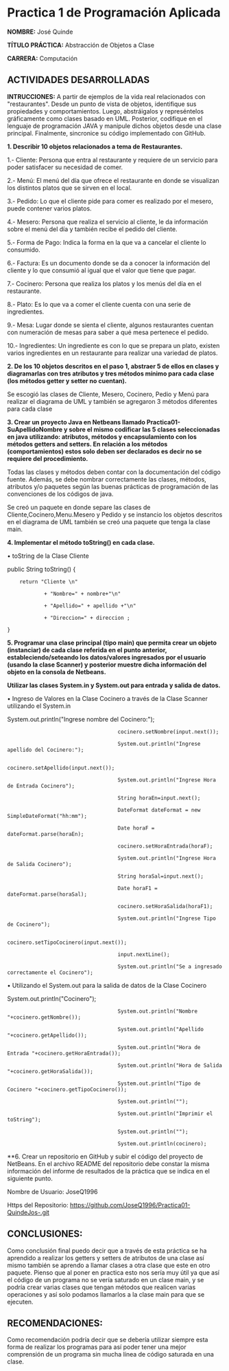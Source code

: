 # Practica 1 de Programación Aplicada

**NOMBRE:** José Quinde

**TÍTULO PRÁCTICA:** Abstracción de Objetos a Clase

**CARRERA:** Computación

## ACTIVIDADES DESARROLLADAS

**INTRUCCIONES:** A partir de ejemplos de la vida real relacionados con "restaurantes". Desde un punto de vista de objetos, identifique sus propiedades y comportamientos. Luego, abstráigalos y represéntelos gráficamente como clases basado en UML. Posterior, codifique en el lenguaje de programación JAVA y manipule dichos objetos desde una clase principal. Finalmente, sincronice su código implementado con GitHub.

**1.	Describir 10 objetos relacionados a tema de Restaurantes.**
   
 1.- Cliente: Persona que entra al restaurante y requiere de un servicio para poder satisfacer su necesidad de comer.
	
 2.- Menú: El menú del día que ofrece el restaurante en donde se visualizan los distintos platos que se sirven en el local.
 
 3.- Pedido: Lo que el cliente pide para comer es realizado por el mesero, puede contener varios platos.
 
 4.- Mesero: Persona que realiza el servicio al cliente, le da información sobre el menú del día y también recibe el pedido del cliente.
 
 5.- Forma de Pago: Indica la forma en la que va a cancelar el cliente lo consumido.
 
 6.- Factura: Es un documento donde se da a conocer la información del cliente y lo que consumió al igual que el valor que tiene que pagar.
 
 7.- Cocinero: Persona que realiza los platos y los menús del día en el restaurante.
 
 8.- Plato: Es lo que va a comer el cliente cuenta con una serie de ingredientes.
 
 9.- Mesa: Lugar donde se sienta el cliente, algunos restaurantes cuentan con numeración de mesas para saber a qué mesa pertenece el pedido.
 
 10.- Ingredientes: Un ingrediente es con lo que se prepara un plato, existen varios ingredientes en un restaurante para realizar una variedad de platos.

**2.	De los 10 objetos descritos en el paso 1, abstraer 5 de ellos en clases y diagramarlas con tres atributos y tres métodos mínimo para cada clase (los métodos getter y setter no cuentan).**

Se escogió las clases de Cliente, Mesero, Cocinero, Pedio y Menú para realizar el diagrama de UML y también se agregaron 3 métodos diferentes para cada clase
 
**3. Crear un proyecto Java en Netbeans llamado Practica01-SuApellidoNombre y sobre el mismo codificar las 5 clases seleccionadas en java utilizando: atributos, métodos y encapsulamiento con los métodos getters and setters.  En relación a los métodos (comportamientos) estos solo deben ser declarados es decir no se requiere del procedimiento.**

Todas las clases y métodos deben contar con la documentación del código fuente. Además, se debe nombrar correctamente las clases, métodos, atributos y/o paquetes según las buenas prácticas de programación de las convenciones de los códigos de java.
 
 Se creó un paquete en donde separe las clases de Cliente,Cocinero,Menu.Mesero y Pedido y se instancio los objetos descritos en el diagrama de UML también se creó una paquete que tenga la clase main.

**4. Implementar el método toString() en cada clase.**


•	toString de la Clase Cliente

public String toString() {

        return "Cliente \n" 
        
                + "Nombre=" + nombre+"\n"
                
                + "Apellido=" + apellido +"\n"
                
                + "Direccion=" + direccion ;
                
    }
 
**5. Programar una clase principal (tipo main) que permita crear un objeto (instanciar) de cada clase referida en el punto anterior, estableciendo/seteando los datos/valores ingresados por el usuario (usando la clase Scanner) y posterior muestre dicha información del objeto en la consola de Netbeans.**

**Utilizar las clases System.in y System.out para entrada y salida de datos.**

•	Ingreso de Valores en la Clase Cocinero a través de la Clase Scanner utilizando el System.in

System.out.println("Ingrese nombre del Cocinero:");

                                        cocinero.setNombre(input.next());
                                        
                                        System.out.println("Ingrese apellido del Cocinero:");
                                        
                                        cocinero.setApellido(input.next());
                                        
                                        System.out.println("Ingrese Hora de Entrada Cocinero");
                                        
                                        String horaEn=input.next();
                                        
                                        DateFormat dateFormat = new SimpleDateFormat("hh:mm");
                                        
                                        Date horaF = dateFormat.parse(horaEn);
                                        
                                        cocinero.setHoraEntrada(horaF);
                                        
                                        System.out.println("Ingrese Hora de Salida Cocinero");
                                        
                                        String horaSal=input.next();                                        
                                        
                                        Date horaF1 = dateFormat.parse(horaSal);
                                        
                                        cocinero.setHoraSalida(horaF1);
                                        
                                        System.out.println("Ingrese Tipo de Cocinero");
                                        
                                        cocinero.setTipoCocinero(input.next());
                                        
                                        input.nextLine();
                                        
                                        System.out.println("Se a ingresado correctamente el Cocinero");


•	Utilizando el System.out para la salida de datos de la Clase Cocinero

System.out.println("Cocinero");

                                        System.out.println("Nombre "+cocinero.getNombre());
                                        
                                        System.out.println("Apellido "+cocinero.getApellido());
                                        
                                        System.out.println("Hora de Entrada "+cocinero.getHoraEntrada());
                                        
                                        System.out.println("Hora de Salida "+cocinero.getHoraSalida());
                                        
                                        System.out.println("Tipo de Cocinero "+cocinero.getTipoCocinero());
                                        
                                        System.out.println("");
                                        
                                        System.out.println("Imprimir el toString");
                                        
                                        System.out.println("");
                                        
                                        System.out.println(cocinero);
                                        
**6. Crear un repositorio en GitHub y subir el código del proyecto de NetBeans. En el archivo README del repositorio debe constar la misma información del informe de resultados de la práctica que se indica en el siguiente punto.
 
Nombre de Usuario: JoseQ1996

Https del Repositorio: https://github.com/JoseQ1996/Practica01-QuindeJos-.git

 
## CONCLUSIONES:

Como conclusión final puedo decir que a través de esta práctica se ha aprendido a realizar los getters y setters de atributos de una clase así mismo también se aprendo a llamar clases a otra clase que este en otro paquete.
Pienso que al poner en practica esto nos sería muy útil ya que así el código de un programa no se vería saturado en un clase main, y se podría crear varias clases que tengan métodos que realicen varias operaciones y así solo podamos llamarlos a la clase main para que se ejecuten.

## RECOMENDACIONES:

Como recomendación podría decir que se debería utilizar siempre esta forma de realizar los programas para así poder tener una mejor comprensión de un programa sin mucha línea de código saturada en una clase.
